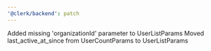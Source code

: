 ```yaml
---
'@clerk/backend': patch
---
```


Added missing 'organizationId' parameter to UserListParams
Moved last_active_at_since from UserCountParams to UserListParams
